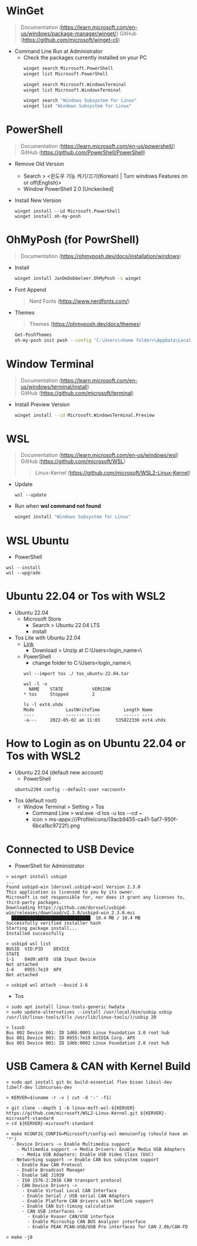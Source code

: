 # WinGet
> Documentation (https://learn.microsoft.com/en-us/windows/package-manager/winget/)
> GitHub (https://github.com/microsoft/winget-cli)

- Command Line Run at Administrator
  - Check the packages currently installed on your PC
    ```sh
    winget search Microsoft.PowerShell
    winget list Microsoft.PowerShell
    
    winget search Microsoft.WindowsTerminal
    winget list Microsoft.WindowsTerminal

    winget search "Windows Subsystem for Linux" 
    winget list "Windows Subsystem for Linux" 
    ```

# PowerShell
> Documentation (https://learn.microsoft.com/en-us/powershell/)  
> GitHub (https://github.com/PowerShell/PowerShell)  

- Remove Old Version
  - Search > <윈도우 기능 켜기/끄기(Korean) | Turn windows Features on or off(English)>
  - Window PowerShell 2.0 [Unckecked]

- Install New Version
  ```
  winget install --id Microsoft.PowerShell
  winget install oh-my-posh
  ```

# OhMyPosh (for PowrShell)
> Documentation (https://ohmyposh.dev/docs/installation/windows)  
- Install
  ```sh
  winget install JanDeDobbeleer.OhMyPosh -s winget
  ```
- Font Append
  > Nerd Fonts (https://www.nerdfonts.com/)
  
- Themes
  > Themes (https://ohmyposh.dev/docs/themes)
  ```sh
  Get-PoshThemes
  oh-my-posh init pwsh --config 'C:\Users\<home folder>\AppData\Local\Programs\oh-my-posh\themes\<theme name>.omp.json' | Invoke-Expression
  ```
  
# Window Terminal 
> Documentation (https://learn.microsoft.com/en-us/windows/terminal/install)  
> GitHub (https://github.com/microsoft/terminal)  

- Install Preview Version
  ```sh
  winget install --id Microsoft.WindowsTerminal.Preview
  ```

# WSL
> Documentation (https://learn.microsoft.com/en-us/windows/wsl)  
> GitHub (https://github.com/microsoft/WSL)  
>> Linux-Kernel (https://github.com/microsoft/WSL2-Linux-Kernel)  

- Update
  ```
  wsl --update
  ```

- Run when **wsl command not found**
  ```sh
  winget install "Windows Subsystem for Linux" 
  ```

## 
# WSL Ubuntu
- PowerShell
```shell
wsl --install
wsl --upgrade
```

# Ubuntu 22.04 or Tos with WSL2
- Ubuntu 22.04
  - Microsoft Store
    - Search > Ubuntu 22.04 LTS
    - install
- Tos Lite with Ubuntu 22.04
  - [Link](https://koreaoffice-my.sharepoint.com/:u:/g/personal/devcamp_korea_edu/EU4SYg8BnTlNmw5FOOqXJkwBWjKSLI70lRymqrlPLTA6Rg?e=Ag7mic)
    - Download > Unzip at C:\Users\<login_name>\
  - PowerShell
    - change folder to C:\Users\<login_name>\
    ```shell
    wsl --import tos ./ tos_ubuntu-22.04.tar
    
    wsl -l -v
      NAME    STATE           VERSION
    * tos     Stopped         2    

    ls -l ext4.vhdx
    Mode            LastWriteTime         Length Name
    ----            -------------         ------ ----
    -a---     2022-05-02 am 11:03      535822336 ext4.vhdx    
    ```
    
# How to Login as <account> on Ubuntu 22.04 or Tos with WSL2
- Ubuntu 22.04 (default new account)
  - PowerShell
  ```shell
  ubuntu2204 config --default-user <account>
  ```
- Tos (default root)
  - Window Terminal > Setting > Tos
    - Command Line > wsl.exe -d tos -u tos --cd ~
    - icon > ms-appx:///ProfileIcons/{9acb9455-ca41-5af7-950f-6bca1bc9722f}.png

# Connected to USB Device
- PowerShell for Administrator
```shell
> winget install usbipd
...
Found usbipd-win [dorssel.usbipd-win] Version 2.3.0
This application is licensed to you by its owner.
Microsoft is not responsible for, nor does it grant any licenses to, third-party packages.
Downloading https://github.com/dorssel/usbipd-win/releases/download/v2.3.0/usbipd-win_2.3.0.msi
  ██████████████████████████████  10.4 MB / 10.4 MB
Successfully verified installer hash
Starting package install...
Installed successfully

> usbipd wsl list
BUSID  VID:PID    DEVICE                                                        STATE
1-1    04d9:a0f8  USB Input Device                                             Not attached
1-6    0955:7e19  APX                                                          Not attached

> usbipd wsl attach --busid 1-6
```
  
- Tos
```shell
> sudo apt install linux-tools-generic hwdata
> sudo update-alternatives --install /usr/local/bin/usbip usbip /usr/lib/linux-tools/$(ls /usr/lib/linux-tools/)/usbip 20       

> lsusb
Bus 002 Device 001: ID 1d6b:0003 Linux Foundation 3.0 root hub
Bus 001 Device 003: ID 0955:7e19 NVIDIA Corp. APX
Bus 001 Device 001: ID 1d6b:0002 Linux Foundation 2.0 root hub
```

# USB Camera & CAN with Kernel Build
```shell
> sudo apt install git bc build-essential flex bison libssl-dev libelf-dev libncurses-dev
```
  
```shell
> KERVER=$(uname -r -v | cut -d '-' -f1) 
  
> git clone --depth 1 -b linux-msft-wsl-${KERVER} https://github.com/microsoft/WSL2-Linux-Kernel.git ${KERVER}-microsoft-standard
> cd ${KERVER}-microsoft-standard

> make KCONFIG_CONFIG=Microsoft/config-wsl menuconfig (should have an '*')
  - Device Drivers -> Enable Multimedia support
    - Multimedia support -> Media Drivers: Enable Media USB Adapters
      - Media USB Adapters: Enable USB Video Class (UVC)
  - Networking support -> Enable CAN bus subsystem support
    - Enable Raw CAN Protocol
    - Enable Broadcast Manager
    - Enable SAE J1939
    - ISO 1576-2:2016 CAN transport protocol
    - CAN Device Drivers ->
      - Enable Virtual Local CAN Interface
      - Enable Serial / USB serial CAN Adaptors
      - Enable Platform CAN drivers with Netlink support
      - Enable CAN bit-timing calculation
      - CAN USB interfaces ->
        - Enable Kvaser CAN/USB interface
        - Enable Microchip CAN BUS Analyzer interface
        - Enable PEAK PCAN-USB/USB Pro interfaces for CAN 2.0b/CAN-FD
  
> make -j8
  
```  
